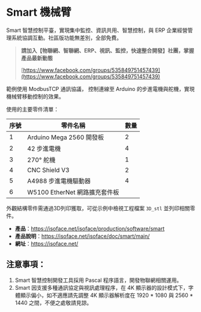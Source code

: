 # Smart 機械臂

Smart 智慧控制平臺，實現集中監控、資訊共用、智慧控制，與 ERP 企業經營管理系統協調互動。社區版功能無差別，全部免費。

> **請加入【物聯網、智聯網、ERP、視訊、監控，快速整合開發】社團，掌握產品最新動態**
>
> [https://www.facebook.com/groups/535849751457439](https://www.facebook.com/groups/535849751457439)

範例使用 ModbusTCP 通訊協議， 控制連線至 Arduino 的步進電機與舵機，實現機械臂移動控制的效果。

使用的主要零件清單：

|序號|零件名稱|數量|
|---|---|---|
|1|Arduino Mega 2560 開發板|2|
|2| 42 步進電機|4|
|3|270° 舵機|1|
|4| CNC Shield V3|2|
|5| A4988 步進電機驅動器|4|
|6| W5100 EtherNet 網路擴充套件板|

外觀結構零件需通過3D列印獲取，可從示例中檢視工程檔案 `3D_stl` 並列印相關零件。

* **產品**：https://isoface.net/isoface/production/software/smart
* **產品說明**：https://isoface.net/isoface/doc/smart/main/
* **網址**：https://isoface.net/

## 注意事項：
1. Smart 智慧控制開發工具採用 Pascal 程序語言，開發物聯網相關運用。
2. Smart 因支援多種通訊協定與視訊處理程序，在 4K 顯示器的設計模式下，字體顯示偏小，如不適應請先調整 4K 顯示器解析度在 1920 * 1080 與 2560 * 1440 之間，不便之處敬請見諒。